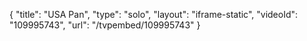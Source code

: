 {
    "title": "USA Pan",
    "type": "solo",
    "layout": "iframe-static",
    "videoId": "109995743",
    "url": "\/tvpembed\/109995743"
}